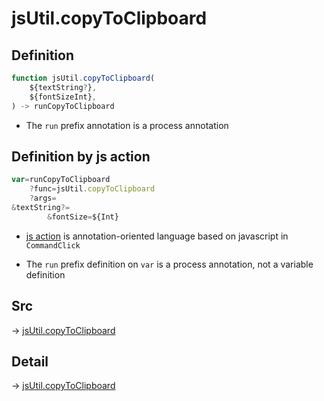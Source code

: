 # jsUtil.copyToClipboard

## Definition

```js.js
function jsUtil.copyToClipboard(
	${textString?},
	${fontSizeInt},
) -> runCopyToClipboard
```

- The `run` prefix annotation is a process annotation
## Definition by js action

```js.js
var=runCopyToClipboard
	?func=jsUtil.copyToClipboard
	?args=
&textString?=
		&fontSize=${Int}
```

- [js action](#) is annotation-oriented language based on javascript in `CommandClick`

- The `run` prefix definition on `var` is a process annotation, not a variable definition

## Src

-> [jsUtil.copyToClipboard](https://github.com/puutaro/CommandClick/blob/master/app/src/main/java/com/puutaro/commandclick/fragment_lib/terminal_fragment/js_interface/JsUtil.kt#L25)

## Detail

-> [jsUtil.copyToClipboard](https://github.com/puutaro/CommandClick/blob/master/md/developer/js_interface/details/JsUtil/copyToClipboard.md)

